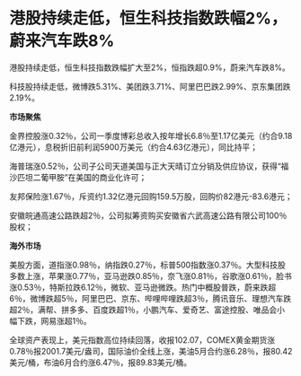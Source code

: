 # 港股持续走低，恒生科技指数跌幅2%，蔚来汽车跌8%

港股持续走低，恒生科技指数跌幅扩大至2%，恒指跌超0.9%，蔚来汽车跌8%。

科技股持续走低，微博跌5.31%、美团跌3.71%、阿里巴巴跌2.99%、京东集团跌2.19%。

**市场聚焦**

金界控股涨0.32％，公司一季度博彩总收入按年增长6.8％至1.17亿美元（约合9.18亿港元），息税折旧前利润5900万美元（约合4.63亿港元），同比持平；

海普瑞涨0.52％，公司子公司天道美国与正大天晴订立分销及供应协议，获得“福沙匹坦二葡甲胺”在美国的商业化许可；

友邦保险涨1.67％，斥资约1.32亿港元回购159.5万股，回购价82港元-83.6港元；

安徽皖通高速公路跌超2％，公司拟筹资购买安徽省六武高速公路有限公司100％股权；

**海外市场**

美股方面，道指涨0.98％，纳指跌0.27％，标普500指数涨0.37％。大型科技股多数上涨，苹果涨0.77％，亚马逊跌0.85％，奈飞涨0.81％，谷歌涨0.61％，脸书涨0.53％，特斯拉跌6.12％，微软、亚马逊微跌。热门中概股普跌，蔚来跌超6％，微博跌超5％，阿里巴巴、京东、哔哩哔哩跌超3％，腾讯音乐、理想汽车跌超2％，满帮、拼多多、百度跌超1％，小鹏汽车、爱奇艺、富途控股、唯品会小幅下跌，网易涨超1％。

全球资产表现上，美元指数高位持续回落，收报102.07，COMEX黄金期货涨0.78％报2001.7美元/盎司，国际油价全线上涨，美油5月合约涨6.28％，报80.42美元/桶，布油6月合约涨6.47％，报89.83美元/桶。

